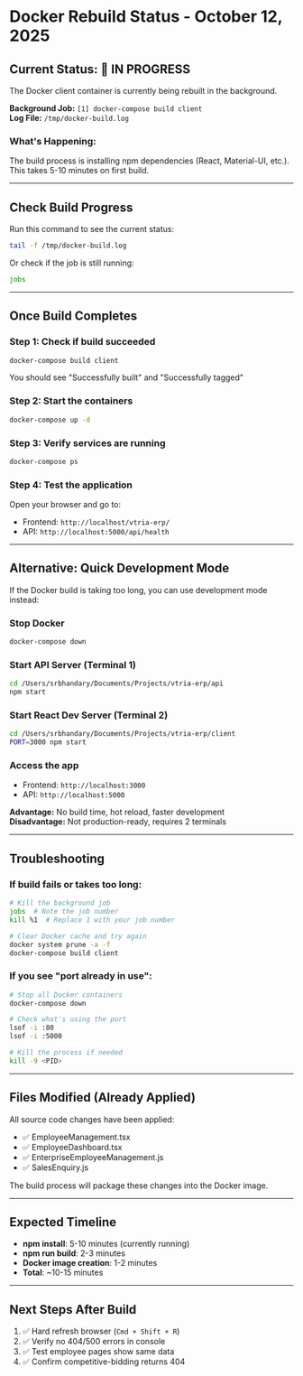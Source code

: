 # Docker Rebuild Status - October 12, 2025

## Current Status: 🔄 IN PROGRESS

The Docker client container is currently being rebuilt in the background.

**Background Job:** `[1] docker-compose build client`  
**Log File:** `/tmp/docker-build.log`

### What's Happening:
The build process is installing npm dependencies (React, Material-UI, etc.). This takes 5-10 minutes on first build.

---

## Check Build Progress

Run this command to see the current status:
```bash
tail -f /tmp/docker-build.log
```

Or check if the job is still running:
```bash
jobs
```

---

## Once Build Completes

### Step 1: Check if build succeeded
```bash
docker-compose build client
```
You should see "Successfully built" and "Successfully tagged"

### Step 2: Start the containers
```bash
docker-compose up -d
```

### Step 3: Verify services are running
```bash
docker-compose ps
```

### Step 4: Test the application
Open your browser and go to:
- Frontend: `http://localhost/vtria-erp/`
- API: `http://localhost:5000/api/health`

---

## Alternative: Quick Development Mode

If the Docker build is taking too long, you can use development mode instead:

### Stop Docker
```bash
docker-compose down
```

### Start API Server (Terminal 1)
```bash
cd /Users/srbhandary/Documents/Projects/vtria-erp/api
npm start
```

### Start React Dev Server (Terminal 2)
```bash
cd /Users/srbhandary/Documents/Projects/vtria-erp/client
PORT=3000 npm start
```

### Access the app
- Frontend: `http://localhost:3000`
- API: `http://localhost:5000`

**Advantage:** No build time, hot reload, faster development  
**Disadvantage:** Not production-ready, requires 2 terminals

---

## Troubleshooting

### If build fails or takes too long:
```bash
# Kill the background job
jobs  # Note the job number
kill %1  # Replace 1 with your job number

# Clear Docker cache and try again
docker system prune -a -f
docker-compose build client
```

### If you see "port already in use":
```bash
# Stop all Docker containers
docker-compose down

# Check what's using the port
lsof -i :80
lsof -i :5000

# Kill the process if needed
kill -9 <PID>
```

---

## Files Modified (Already Applied)

All source code changes have been applied:
- ✅ EmployeeManagement.tsx
- ✅ EmployeeDashboard.tsx  
- ✅ EnterpriseEmployeeManagement.js
- ✅ SalesEnquiry.js

The build process will package these changes into the Docker image.

---

## Expected Timeline

- **npm install**: 5-10 minutes (currently running)
- **npm run build**: 2-3 minutes
- **Docker image creation**: 1-2 minutes
- **Total**: ~10-15 minutes

---

## Next Steps After Build

1. ✅ Hard refresh browser (`Cmd + Shift + R`)
2. ✅ Verify no 404/500 errors in console
3. ✅ Test employee pages show same data
4. ✅ Confirm competitive-bidding returns 404

